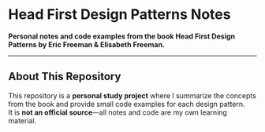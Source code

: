 # Head First Design Patterns Notes

**Personal notes and code examples from the book Head First Design Patterns by Eric Freeman & Elisabeth Freeman.**

---

## About This Repository

This repository is a **personal study project** where I summarize the concepts from the book and provide small code examples for each design pattern.  
It is **not an official source**—all notes and code are my own learning material.

